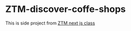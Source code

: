 # ZTM-discover-coffe-shops
This is side project from [ZTM next js class](https://www.udemy.com/course/complete-nextjs-developer-zero-to-mastery/)
